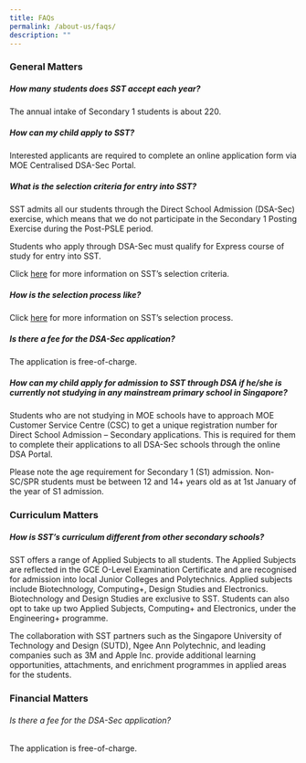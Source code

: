 ```yaml
---
title: FAQs
permalink: /about-us/faqs/
description: ""
---
```

### General Matters
##### How many students does SST accept each year?

The annual intake of Secondary 1 students is about 220.

##### How can my child apply to SST?
Interested applicants are required to complete an online application form via MOE Centralised DSA-Sec Portal.

##### What is the selection criteria for entry into SST?
SST admits all our students through the Direct School Admission (DSA-Sec) exercise, which means that we do not participate in the Secondary 1 Posting Exercise during the Post-PSLE period.

Students who apply through DSA-Sec must qualify for Express course of study for entry into SST.

Click [here](https://www.sst.edu.sg/admission/selection-criteria/) for more information on SST’s selection criteria.

##### How is the selection process like?
Click [here](https://www.sst.edu.sg/admission/secondary-1-admission/) for more information on SST’s selection process.

##### Is there a fee for the DSA-Sec application?
The application is free-of-charge.

##### How can my child apply for admission to SST through DSA if he/she is currently not studying in any mainstream primary school in Singapore?
Students who are not studying in MOE schools have to approach MOE Customer Service Centre (CSC) to get a unique registration number for Direct School Admission – Secondary applications. This is required for them to complete their applications to all DSA-Sec schools through the online DSA Portal.

Please note the age requirement for Secondary 1 (S1) admission. Non-SC/SPR students must be between 12 and 14+ years old as at 1st January of the year of S1 admission.

### Curriculum Matters

##### How is SST’s curriculum different from other secondary schools?
SST offers a range of Applied Subjects to all students. The Applied Subjects are reflected in the GCE O-Level Examination Certificate and are recognised for admission into local Junior Colleges and Polytechnics. Applied subjects include Biotechnology, Computing+, Design Studies and Electronics. Biotechnology and Design Studies are exclusive to SST. Students can also opt to take up two Applied Subjects, Computing+ and Electronics, under the Engineering+ programme.

The collaboration with SST partners such as the Singapore University of Technology and Design (SUTD), Ngee Ann Polytechnic, and leading companies such as 3M and Apple Inc. provide additional learning opportunities, attachments, and enrichment programmes in applied areas for the students.


### Financial Matters

###### Is there a fee for the DSA-Sec application?
The application is free-of-charge.